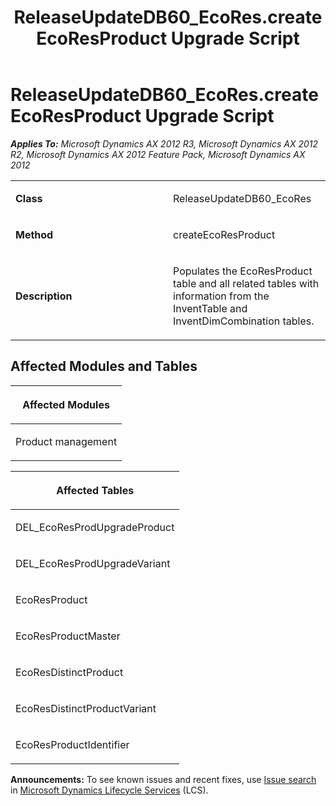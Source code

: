 ﻿---
title: ReleaseUpdateDB60_EcoRes.createEcoResProduct Upgrade Script
TOCTitle: ReleaseUpdateDB60_EcoRes.createEcoResProduct Upgrade Script
ms:assetid: ce442fc8-2dd9-787a-e3fe-15911c93ae20
ms:mtpsurl: https://msdn.microsoft.com/en-us/library/JJ719750(v=AX.60)
ms:contentKeyID: 49711316
ms.date: 05/18/2015
mtps_version: v=AX.60
---

# ReleaseUpdateDB60\_EcoRes.createEcoResProduct Upgrade Script 


_**Applies To:** Microsoft Dynamics AX 2012 R3, Microsoft Dynamics AX 2012 R2, Microsoft Dynamics AX 2012 Feature Pack, Microsoft Dynamics AX 2012_

<table>
<colgroup>
<col style="width: 50%" />
<col style="width: 50%" />
</colgroup>
<tbody>
<tr class="odd">
<td><p><strong>Class</strong></p></td>
<td><p>ReleaseUpdateDB60_EcoRes</p></td>
</tr>
<tr class="even">
<td><p><strong>Method</strong></p></td>
<td><p>createEcoResProduct</p></td>
</tr>
<tr class="odd">
<td><p><strong>Description</strong></p></td>
<td><p>Populates the EcoResProduct table and all related tables with information from the InventTable and InventDimCombination tables.</p></td>
</tr>
</tbody>
</table>


## Affected Modules and Tables

<table>
<colgroup>
<col style="width: 100%" />
</colgroup>
<thead>
<tr class="header">
<th><p>Affected Modules</p></th>
</tr>
</thead>
<tbody>
<tr class="odd">
<td><p>Product management</p></td>
</tr>
</tbody>
</table>


<table>
<colgroup>
<col style="width: 100%" />
</colgroup>
<thead>
<tr class="header">
<th><p>Affected Tables</p></th>
</tr>
</thead>
<tbody>
<tr class="odd">
<td><p>DEL_EcoResProdUpgradeProduct</p></td>
</tr>
<tr class="even">
<td><p>DEL_EcoResProdUpgradeVariant</p></td>
</tr>
<tr class="odd">
<td><p>EcoResProduct</p></td>
</tr>
<tr class="even">
<td><p>EcoResProductMaster</p></td>
</tr>
<tr class="odd">
<td><p>EcoResDistinctProduct</p></td>
</tr>
<tr class="even">
<td><p>EcoResDistinctProductVariant</p></td>
</tr>
<tr class="odd">
<td><p>EcoResProductIdentifier</p></td>
</tr>
</tbody>
</table>

  
**Announcements:** To see known issues and recent fixes, use [Issue search](http://go.microsoft.com/fwlink/?linkid=389258) in [Microsoft Dynamics Lifecycle Services](http://go.microsoft.com/fwlink/?linkid=306505) (LCS).

